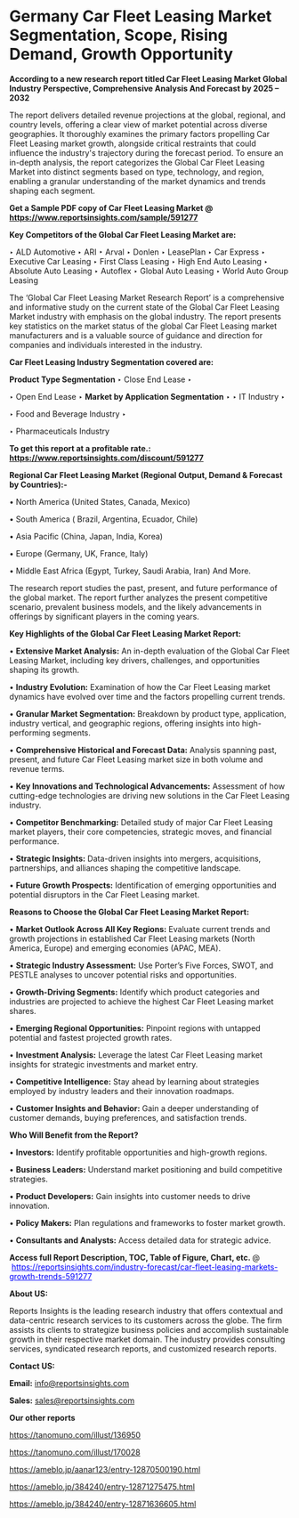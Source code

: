 # Germany Car Fleet Leasing Market Segmentation, Scope, Rising Demand, Growth Opportunity 

<strong>According to a new research report titled Car Fleet Leasing Market Global Industry Perspective, Comprehensive Analysis And Forecast by 2025 – 2032</strong>

The report delivers detailed revenue projections at the global, regional, and country levels, offering a clear view of market potential across diverse geographies. It thoroughly examines the primary factors propelling Car Fleet Leasing market growth, alongside critical restraints that could influence the industry's trajectory during the forecast period. To ensure an in-depth analysis, the report categorizes the Global Car Fleet Leasing Market into distinct segments based on type, technology, and region, enabling a granular understanding of the market dynamics and trends shaping each segment.

<strong>Get a Sample PDF copy of Car Fleet Leasing Market </strong><strong>@<a href=https://www.reportsinsights.com/sample/591277 style=color:#0000ff;> https://www.reportsinsights.com/sample/591277</a></strong></font>

<strong>Key Competitors of the Global Car Fleet Leasing Market are:</strong>

‣ ALD Automotive
‣ ARI
‣ Arval
‣ Donlen
‣ LeasePlan
‣ Car Express
‣ Executive Car Leasing
‣ First Class Leasing
‣ High End Auto Leasing
‣ Absolute Auto Leasing
‣ Autoflex
‣ Global Auto Leasing
‣ World Auto Group Leasing

The ‘Global Car Fleet Leasing Market Research Report’ is a comprehensive and informative study on the current state of the Global Car Fleet Leasing Market industry with emphasis on the global industry. The report presents key statistics on the market status of the global Car Fleet Leasing market manufacturers and is a valuable source of guidance and direction for companies and individuals interested in the industry.

<strong>Car Fleet Leasing Industry Segmentation covered are:</strong>

<strong>Product Type Segmentation</strong>
‣
Close End Lease
‣ 

‣ Open End Lease
‣ 
<strong>Market by Application Segmentation</strong>
‣
‣  IT Industry
‣ 

‣ Food and Beverage Industry
‣ 

‣ Pharmaceuticals Industry

<strong>To get this report at a profitable rate.: <a href=https://www.reportsinsights.com/discount/591277 style=color:#0000ff;>https://www.reportsinsights.com/discount/591277</a></strong></font>

<strong>Regional Car Fleet Leasing Market (Regional Output, Demand &amp; Forecast by Countries):-</strong>

• North America (United States, Canada, Mexico)

• South America ( Brazil, Argentina, Ecuador, Chile)

• Asia Pacific (China, Japan, India, Korea)

• Europe (Germany, UK, France, Italy)

• Middle East Africa (Egypt, Turkey, Saudi Arabia, Iran) And More.

The research report studies the past, present, and future performance of the global market. The report further analyzes the present competitive scenario, prevalent business models, and the likely advancements in offerings by significant players in the coming years.

<strong>Key Highlights of the Global Car Fleet Leasing Market Report:</strong>

• <strong>Extensive Market Analysis:</strong> An in-depth evaluation of the Global Car Fleet Leasing Market, including key drivers, challenges, and opportunities shaping its growth.

• <strong>Industry Evolution:</strong> Examination of how the Car Fleet Leasing market dynamics have evolved over time and the factors propelling current trends.

• <strong>Granular Market Segmentation:</strong> Breakdown by product type, application, industry vertical, and geographic regions, offering insights into high-performing segments.

• <strong>Comprehensive Historical and Forecast Data:</strong> Analysis spanning past, present, and future Car Fleet Leasing market size in both volume and revenue terms.

• <strong>Key Innovations and Technological Advancements:</strong> Assessment of how cutting-edge technologies are driving new solutions in the Car Fleet Leasing industry.

• <strong>Competitor Benchmarking:</strong> Detailed study of major Car Fleet Leasing market players, their core competencies, strategic moves, and financial performance.

• <strong>Strategic Insights:</strong> Data-driven insights into mergers, acquisitions, partnerships, and alliances shaping the competitive landscape.

• <strong>Future Growth Prospects:</strong> Identification of emerging opportunities and potential disruptors in the Car Fleet Leasing market.

<strong>Reasons to Choose the Global Car Fleet Leasing Market Report:</strong>

• <strong>Market Outlook Across All Key Regions:</strong> Evaluate current trends and growth projections in established Car Fleet Leasing markets (North America, Europe) and emerging economies (APAC, MEA).

• <strong>Strategic Industry Assessment:</strong> Use Porter’s Five Forces, SWOT, and PESTLE analyses to uncover potential risks and opportunities.

• <strong>Growth-Driving Segments:</strong> Identify which product categories and industries are projected to achieve the highest Car Fleet Leasing market shares.

• <strong>Emerging Regional Opportunities:</strong> Pinpoint regions with untapped potential and fastest projected growth rates.

• <strong>Investment Analysis:</strong> Leverage the latest Car Fleet Leasing market insights for strategic investments and market entry.

• <strong>Competitive Intelligence:</strong> Stay ahead by learning about strategies employed by industry leaders and their innovation roadmaps.

• <strong>Customer Insights and Behavior:</strong> Gain a deeper understanding of customer demands, buying preferences, and satisfaction trends.

<strong>Who Will Benefit from the Report?</strong>

• <strong>Investors:</strong> Identify profitable opportunities and high-growth regions.

• <strong>Business Leaders:</strong> Understand market positioning and build competitive strategies.

• <strong>Product Developers:</strong> Gain insights into customer needs to drive innovation.

• <strong>Policy Makers:</strong> Plan regulations and frameworks to foster market growth.

• <strong>Consultants and Analysts:</strong> Access detailed data for strategic advice.
</ul>
<strong>Access full Report Description, TOC, Table of Figure, Chart, etc. </strong>@  <a href=https://reportsinsights.com/industry-forecast/car-fleet-leasing-markets-growth-trends-591277 style=color:#0000ff;>https://reportsinsights.com/industry-forecast/car-fleet-leasing-markets-growth-trends-591277</a></font>

<strong><strong>About US</strong>:</strong>

Reports Insights is the leading research industry that offers contextual and data-centric research services to its customers across the globe. The firm assists its clients to strategize business policies and accomplish sustainable growth in their respective market domain. The industry provides consulting services, syndicated research reports, and customized research reports.

<strong>Contact US:</strong>

<p class=""""><b>Email:</b> <a href=mailto:info@reportsinsights.com>info@reportsinsights.com</a></p>
<p class=""""><b>Sales:</b> <a href=mailto:sales@reportsinsights.com>sales@reportsinsights.com</a></p>

<strong>Our other reports</strong>

<a href=https://tanomuno.com/illust/136950>https://tanomuno.com/illust/136950</a>

<a href=https://tanomuno.com/illust/170028>https://tanomuno.com/illust/170028</a>

<a href=https://ameblo.jp/aanar123/entry-12870500190.html>https://ameblo.jp/aanar123/entry-12870500190.html</a>

<a href=https://ameblo.jp/384240/entry-12871275475.html>https://ameblo.jp/384240/entry-12871275475.html</a>

<a href=https://ameblo.jp/384240/entry-12871636605.html>https://ameblo.jp/384240/entry-12871636605.html</a>
